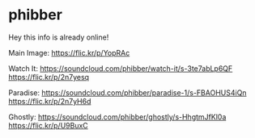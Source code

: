 # phibber

Hey this info is already online!

Main Image: https://flic.kr/p/YopRAc

Watch It:
https://soundcloud.com/phibber/watch-it/s-3te7abLp6QF
https://flic.kr/p/2n7yesq

Paradise:
https://soundcloud.com/phibber/paradise-1/s-FBAOHUS4iQn
https://flic.kr/p/2n7yH6d

Ghostly:
https://soundcloud.com/phibber/ghostly/s-HhgtmJfKl0a
https://flic.kr/p/U9BuxC

